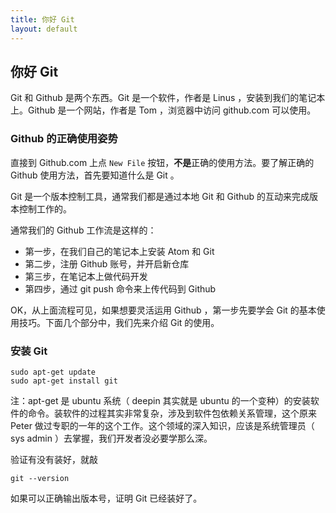 ```yaml
---
title: 你好 Git
layout: default
---
```


## 你好 Git

Git 和 Github 是两个东西。Git 是一个软件，作者是 Linus ，安装到我们的笔记本上。Github 是一个网站，作者是 Tom ，浏览器中访问 github.com 可以使用。

### Github 的正确使用姿势

直接到 Github.com 上点 `New File` 按钮，**不是**正确的使用方法。要了解正确的 Github 使用方法，首先要知道什么是 Git 。

Git 是一个版本控制工具，通常我们都是通过本地 Git 和 Github 的互动来完成版本控制工作的。

通常我们的 Github 工作流是这样的：

- 第一步，在我们自己的笔记本上安装 Atom 和 Git
- 第二步，注册 Github 账号，并开启新仓库
- 第三步，在笔记本上做代码开发
- 第四步，通过 git push 命令来上传代码到 Github


OK，从上面流程可见，如果想要灵活运用 Github ，第一步先要学会 Git 的基本使用技巧。下面几个部分中，我们先来介绍 Git 的使用。

### 安装 Git

```
sudo apt-get update
sudo apt-get install git
```

注：apt-get 是 ubuntu 系统（ deepin 其实就是 ubuntu 的一个变种）的安装软件的命令。装软件的过程其实非常复杂，涉及到软件包依赖关系管理，这个原来 Peter 做过专职的一年的这个工作。这个领域的深入知识，应该是系统管理员（ sys admin ）去掌握，我们开发者没必要学那么深。

验证有没有装好，就敲

```
git --version
```

如果可以正确输出版本号，证明 Git 已经装好了。
